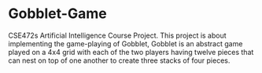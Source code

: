 # Gobblet-Game
CSE472s Artificial Intelligence Course Project. This project is about implementing the game-playing of Gobblet, Gobblet is an abstract game played on a 4x4 grid with each of the two players having twelve pieces that can nest on top of one another to create three stacks of four pieces.
